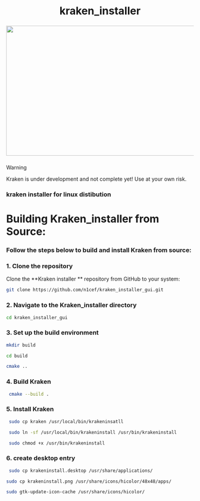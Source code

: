 
<h1 align="center">kraken_installer</h1>

###

<div align="center">
  <img height="350"  width="600" src="https://as1.ftcdn.net/jpg/05/61/65/40/1000_F_561654098_KDGDIAOIm6JToNF7ncaRzI61jLTA6GZt.webp" />
</div>

###

> [!WARNING]  
> Kraken is under development and not complete yet! Use at your own risk.
<div align="left">
  

  <h3>
    kraken installer for linux distibution 
  </h3>
</div>




###



###



###

<h1 align="left">Building Kraken_installer  from Source:</h1>

###

<h3 align="left">Follow the steps below to build and install Kraken from source:</h3>

### 1. Clone the repository
Clone the **Kraken installer ** repository from GitHub to your system:
```sh
git clone https://github.com/n1cef/kraken_installer_gui.git 

```
### 2. Navigate to the Kraken_installer  directory

```sh
cd kraken_installer_gui

```



### 3. Set up the build environment

```sh
mkdir build 


```

```sh
cd build  


```

```sh
cmake .. 


```

### 4.  Build Kraken

```sh
 cmake --build .


```
### 5. Install Kraken

```sh
 sudo cp kraken /usr/local/bin/krakeninsatll


```
```sh
 sudo ln -sf /usr/local/bin/krakeninstall /usr/bin/krakeninstall


```
```sh
 sudo chmod +x /usr/bin/krakeninstall


```
### 6. create desktop entry 
```sh
 sudo cp krakeninstall.desktop /usr/share/applications/


```
```sh
sudo cp krakeninstall.png /usr/share/icons/hicolor/48x48/apps/
```
```sh
sudo gtk-update-icon-cache /usr/share/icons/hicolor/
```



